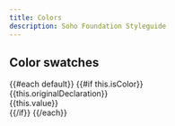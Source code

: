 ```yaml
---
title: Colors
description: Soho Foundation Styleguide
---
```


## Color swatches

<div class="color-row">
    {{#each default}}
        {{#if this.isColor}}
            <div class="color-row--col-1 swatch" style="background-color: {{ this.value }}">
                <div class="swatch-text">
                    {{this.originalDeclaration}}
                    <br>{{this.value}}
                </div>
            </div>
        {{/if}}
    {{/each}}
</div>
